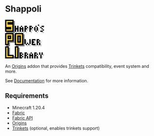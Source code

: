 # Shappoli

![](https://raw.githubusercontent.com/shap-po/shappoli/main/src/main/resources/assets/shappoli/icon.png)

An [Origins](https://modrinth.com/mod/origins) addon that provides [Trinkets](https://modrinth.com/mod/trinkets) compatibility, event system and more.

See [Documentation](https://shappoli.readthedocs.io/en/latest/) for more information.

## Requirements

- Minecraft 1.20.4
- [Fabric](https://fabricmc.net/)
- [Fabric API](https://modrinth.com/mod/fabric-api)
- [Origins](https://modrinth.com/mod/origins)
- [Trinkets](https://modrinth.com/mod/trinkets) (optional, enables trinkets support)
